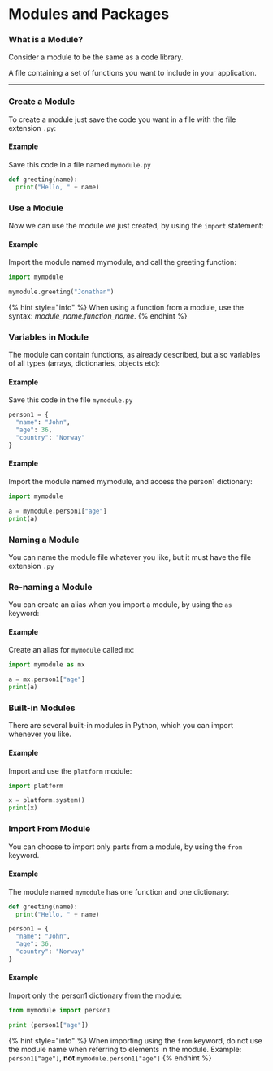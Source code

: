 # Modules and Packages

### What is a Module?

Consider a module to be the same as a code library.

A file containing a set of functions you want to include in your application.

***

### Create a Module

To create a module just save the code you want in a file with the file extension `.py`:

#### Example

Save this code in a file named `mymodule.py`

```python
def greeting(name):
  print("Hello, " + name)
```

### Use a Module

Now we can use the module we just created, by using the `import` statement:

#### Example

Import the module named mymodule, and call the greeting function:

```python
import mymodule

mymodule.greeting("Jonathan")
```

{% hint style="info" %}
When using a function from a module, use the syntax: _module\_name.function\_name_.
{% endhint %}

### Variables in Module

The module can contain functions, as already described, but also variables of all types (arrays, dictionaries, objects etc):

#### Example

Save this code in the file `mymodule.py`

```python
person1 = {
  "name": "John",
  "age": 36,
  "country": "Norway"
}
```

#### Example

Import the module named mymodule, and access the person1 dictionary:

```python
import mymodule

a = mymodule.person1["age"]
print(a)
```

### Naming a Module

You can name the module file whatever you like, but it must have the file extension `.py`

### Re-naming a Module

You can create an alias when you import a module, by using the `as` keyword:

#### Example

Create an alias for `mymodule` called `mx`:

```python
import mymodule as mx

a = mx.person1["age"]
print(a)
```

### Built-in Modules

There are several built-in modules in Python, which you can import whenever you like.

#### Example

Import and use the `platform` module:

```python
import platform

x = platform.system()
print(x)
```

### Import From Module

You can choose to import only parts from a module, by using the `from` keyword.

#### Example

The module named `mymodule` has one function and one dictionary:

```python
def greeting(name):
  print("Hello, " + name)

person1 = {
  "name": "John",
  "age": 36,
  "country": "Norway"
}
```

#### Example

Import only the person1 dictionary from the module:

```python
from mymodule import person1

print (person1["age"])
```

{% hint style="info" %}
When importing using the `from` keyword, do not use the module name when referring to elements in the module. Example: `person1["age"]`, **not** `mymodule.person1["age"]`
{% endhint %}
